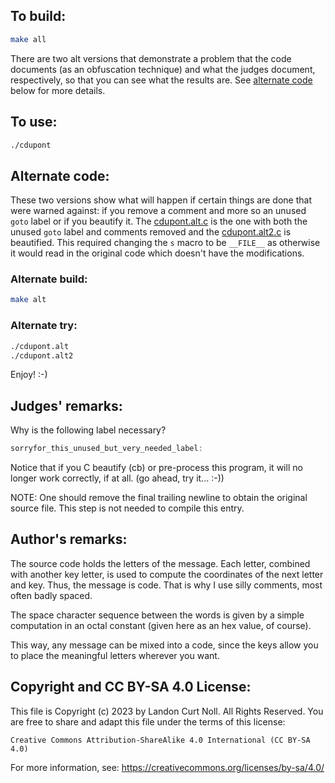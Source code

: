 ## To build:

```sh
make all
```

There are two alt versions that demonstrate a problem that the code documents
(as an obfuscation technique) and what the judges document, respectively, so
that you can see what the results are. See [alternate code](#alternate-code)
below for more details.


## To use:

```sh
./cdupont
```


## Alternate code:

These two versions show what will happen if certain things are done that were
warned against: if you remove a comment and more so an unused `goto` label or if
you beautify it. The [cdupont.alt.c](cdupont.alt.c) is the one with both the
unused `goto` label and comments removed and the [cdupont.alt2.c](cdupont.alt2.c)
is beautified. This required changing the `s` macro to be `__FILE__` as
otherwise it would read in the original code which doesn't have the
modifications.


### Alternate build:


```sh
make alt
```


### Alternate try:


```sh
./cdupont.alt
./cdupont.alt2
```

Enjoy! :-)


## Judges' remarks:

Why is the following label necessary?

```c
sorryfor_this_unused_but_very_needed_label:
```

Notice that if you C beautify (cb) or pre-process this program, it
will no longer work correctly, if at all.  (go ahead, try it... :-))

NOTE: One should remove the final trailing newline to obtain the
original source file.  This step is not needed to compile
this entry.


## Author's remarks:

The source code holds the letters of the message. Each letter, combined
with another key letter, is used to compute the coordinates of the next
letter and key. Thus, the message is code.  That is why I use silly
comments, most often badly spaced.

The space character sequence between the words is given by a simple
computation in an octal constant (given here as an hex value, of
course).

This way, any message can be mixed into a code, since the keys allow
you to place the meaningful letters wherever you want.


## Copyright and CC BY-SA 4.0 License:

This file is Copyright (c) 2023 by Landon Curt Noll.  All Rights Reserved.
You are free to share and adapt this file under the terms of this license:

    Creative Commons Attribution-ShareAlike 4.0 International (CC BY-SA 4.0)

For more information, see: https://creativecommons.org/licenses/by-sa/4.0/
